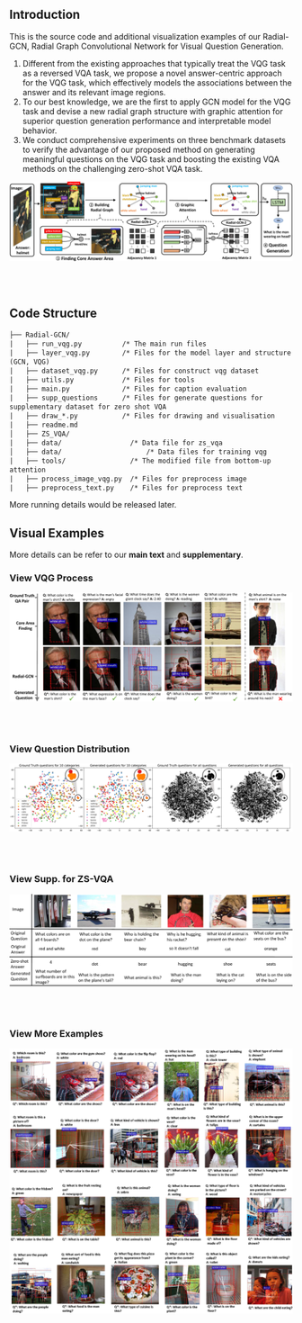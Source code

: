 ## Introduction

This is the source code and additional visualization examples of our Radial-GCN, Radial Graph Convolutional Network for Visual Question Generation.

1) Different from the existing approaches that typically treat the VQG task as a reversed VQA task, we propose a novel answer-centric approach for the VQG task, which effectively models the associations between the answer and its relevant image regions.
2)  To our best knowledge, we are the first to apply GCN model for the VQG task and devise a new radial graph structure with graphic attention for superior question generation performance and interpretable model behavior. 
3)  We conduct comprehensive experiments on three benchmark datasets to verify the advantage of our proposed method on generating meaningful questions on the VQG task and boosting the existing VQA methods on the challenging zero-shot VQA task.

![framework](https://github.com/submitwithanonymous/ICCV2019/raw/master/fig/framwork_new_.png)

<br>
<br>

## Code Structure

```
├── Radial-GCN/
|   ├── run_vqg.py          /* The main run files
|   ├── layer_vqg.py        /* Files for the model layer and structure (GCN, VQG)
|   ├── dataset_vqg.py      /* Files for construct vqg dataset
|   ├── utils.py            /* Files for tools
|   ├── main.py             /* Files for caption evaluation
|   ├── supp_questions      /* Files for generate questions for supplementary dataset for zero shot VQA
|   ├── draw_*.py           /* Files for drawing and visualisation
|   ├── readme.md
│   ├── ZS_VQA/
| 	├── data/                 /* Data file for zs_vqa
│   ├── data/                     /* Data files for training vqg
|	├── tools/                /* The modified file from bottom-up attention
|	├── process_image_vqg.py  /* Files for preprocess image
|	├── preprocess_text.py    /* Files for preprocess text
```
More running details would be released later.
<br>

## Visual Examples
More details can be refer to our **main text** and **supplementary**.
<br>
### View VQG Process  
![VQG Process](https://github.com/submitwithanonymous/ICCV2019/raw/master/fig/visual_new3.png)

<br>
<br>   

### View Question Distribution
![Distribution](https://github.com/submitwithanonymous/ICCV2019/raw/master/fig/tsne_vis.png)

<br>
<br>  

### View Supp. for ZS-VQA
![Supp](https://github.com/submitwithanonymous/ICCV2019/raw/master/fig/supp_q.png)

<br>
<br>  

### View More Examples
![More Examples](https://github.com/submitwithanonymous/ICCV2019/raw/master/fig/visual3.png)
